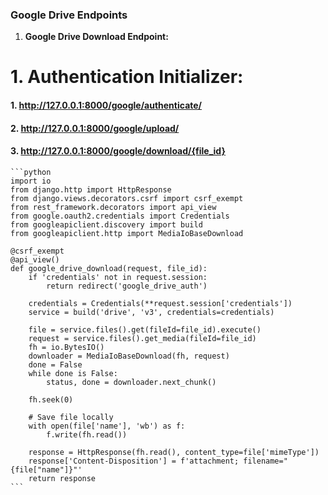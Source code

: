 
### Google Drive Endpoints
1. **Google Drive Download Endpoint:**

# 1. Authentication Initializer:

#### 1.  http://127.0.0.1:8000/google/authenticate/

#### 2. http://127.0.0.1:8000/google/upload/

#### 3. http://127.0.0.1:8000/google/download/{file_id}

    ```python
    import io
    from django.http import HttpResponse
    from django.views.decorators.csrf import csrf_exempt
    from rest_framework.decorators import api_view
    from google.oauth2.credentials import Credentials
    from googleapiclient.discovery import build
    from googleapiclient.http import MediaIoBaseDownload

    @csrf_exempt
    @api_view()
    def google_drive_download(request, file_id):
        if 'credentials' not in request.session:
            return redirect('google_drive_auth')

        credentials = Credentials(**request.session['credentials'])
        service = build('drive', 'v3', credentials=credentials)

        file = service.files().get(fileId=file_id).execute()
        request = service.files().get_media(fileId=file_id)
        fh = io.BytesIO()
        downloader = MediaIoBaseDownload(fh, request)
        done = False
        while done is False:
            status, done = downloader.next_chunk()
        
        fh.seek(0)
        
        # Save file locally
        with open(file['name'], 'wb') as f:
            f.write(fh.read())

        response = HttpResponse(fh.read(), content_type=file['mimeType'])
        response['Content-Disposition'] = f'attachment; filename="{file["name"]}"'
        return response
    ```